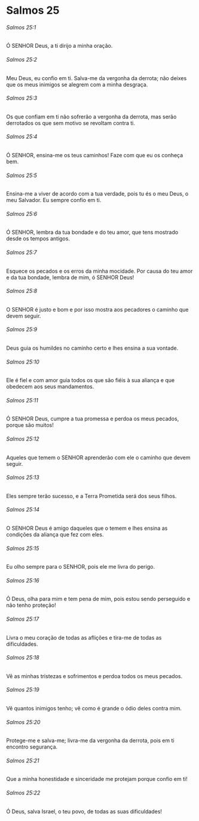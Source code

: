 # Salmos 25

###### Salmos 25:1

Ó SENHOR Deus, a ti dirijo a minha oração.

###### Salmos 25:2

Meu Deus, eu confio em ti. Salva-me da vergonha da derrota; não deixes que os meus inimigos se alegrem com a minha desgraça.

###### Salmos 25:3

Os que confiam em ti não sofrerão a vergonha da derrota, mas serão derrotados os que sem motivo se revoltam contra ti.

###### Salmos 25:4

Ó SENHOR, ensina-me os teus caminhos! Faze com que eu os conheça bem.

###### Salmos 25:5

Ensina-me a viver de acordo com a tua verdade, pois tu és o meu Deus, o meu Salvador. Eu sempre confio em ti.

###### Salmos 25:6

Ó SENHOR, lembra da tua bondade e do teu amor, que tens mostrado desde os tempos antigos.

###### Salmos 25:7

Esquece os pecados e os erros da minha mocidade. Por causa do teu amor e da tua bondade, lembra de mim, ó SENHOR Deus!

###### Salmos 25:8

O SENHOR é justo e bom e por isso mostra aos pecadores o caminho que devem seguir.

###### Salmos 25:9

Deus guia os humildes no caminho certo e lhes ensina a sua vontade.

###### Salmos 25:10

Ele é fiel e com amor guia todos os que são fiéis à sua aliança e que obedecem aos seus mandamentos.

###### Salmos 25:11

Ó SENHOR Deus, cumpre a tua promessa e perdoa os meus pecados, porque são muitos!

###### Salmos 25:12

Aqueles que temem o SENHOR aprenderão com ele o caminho que devem seguir.

###### Salmos 25:13

Eles sempre terão sucesso, e a Terra Prometida será dos seus filhos.

###### Salmos 25:14

O SENHOR Deus é amigo daqueles que o temem e lhes ensina as condições da aliança que fez com eles.

###### Salmos 25:15

Eu olho sempre para o SENHOR, pois ele me livra do perigo.

###### Salmos 25:16

Ó Deus, olha para mim e tem pena de mim, pois estou sendo perseguido e não tenho proteção!

###### Salmos 25:17

Livra o meu coração de todas as aflições e tira-me de todas as dificuldades.

###### Salmos 25:18

Vê as minhas tristezas e sofrimentos e perdoa todos os meus pecados.

###### Salmos 25:19

Vê quantos inimigos tenho; vê como é grande o ódio deles contra mim.

###### Salmos 25:20

Protege-me e salva-me; livra-me da vergonha da derrota, pois em ti encontro segurança.

###### Salmos 25:21

Que a minha honestidade e sinceridade me protejam porque confio em ti!

###### Salmos 25:22

Ó Deus, salva Israel, o teu povo, de todas as suas dificuldades!

